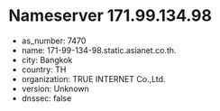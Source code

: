 # Nameserver 171.99.134.98

* as_number: 7470
* name: 171-99-134-98.static.asianet.co.th.
* city: Bangkok
* country: TH
* organization: TRUE INTERNET Co.,Ltd.
* version: Unknown
* dnssec: false
